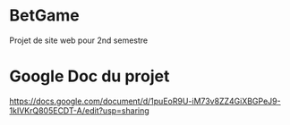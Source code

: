 # BetGame

Projet de site web pour 2nd semestre

# Google Doc du projet

https://docs.google.com/document/d/1puEoR9U-iM73v8ZZ4GiXBGPeJ9-1kIVKrQ805ECDT-A/edit?usp=sharing
